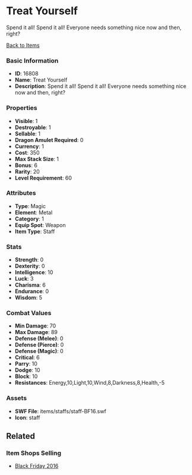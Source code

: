 # Treat Yourself

Spend it all! Spend it all! Everyone needs something nice now and then, right?

[Back to Items](../items.md)

### Basic Information

- **ID**: 16808
- **Name**: Treat Yourself
- **Description**: Spend it all! Spend it all! Everyone needs something nice now and then, right?

### Properties

- **Visible**: 1
- **Destroyable**: 1
- **Sellable**: 1
- **Dragon Amulet Required**: 0
- **Currency**: 1
- **Cost**: 350
- **Max Stack Size**: 1
- **Bonus**: 6
- **Rarity**: 20
- **Level Requirement**: 60

### Attributes

- **Type**: Magic
- **Element**: Metal
- **Category**: 1
- **Equip Spot**: Weapon
- **Item Type**: Staff

### Stats

- **Strength**: 0
- **Dexterity**: 0
- **Intelligence**: 10
- **Luck**: 3
- **Charisma**: 6
- **Endurance**: 0
- **Wisdom**: 5

### Combat Values

- **Min Damage**: 70
- **Max Damage**: 89
- **Defense (Melee)**: 0
- **Defense (Pierce)**: 0
- **Defense (Magic)**: 0
- **Critical**: 6
- **Parry**: 10
- **Dodge**: 10
- **Block**: 10
- **Resistances**: Energy,10,Light,10,Wind,8,Darkness,8,Health,-5

### Assets

- **SWF File**: items/staffs/staff-BF16.swf
- **Icon**: staff

## Related

### Item Shops Selling

- [Black Friday 2016](../item-shops/533-black-friday-2016.md)


